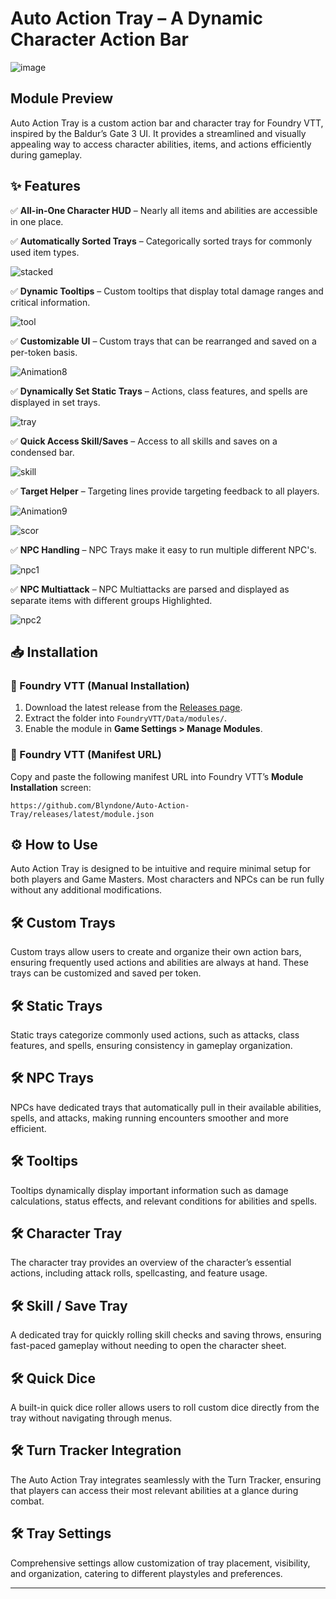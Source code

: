 # Auto Action Tray – A Dynamic Character Action Bar

![image](https://github.com/user-attachments/assets/9472a2f4-a2ce-4969-ad21-7e3636addac3)




## Module Preview

Auto Action Tray is a custom action bar and character tray for Foundry VTT, inspired by the Baldur’s Gate 3 UI. It provides a streamlined and visually appealing way to access character abilities, items, and actions efficiently during gameplay.

## ✨ Features

✅ **All-in-One Character HUD** – Nearly all items and abilities are accessible in one place.

✅ **Automatically Sorted Trays** – Categorically sorted trays for commonly used item types.

![stacked](https://github.com/user-attachments/assets/1912ca61-629d-40db-9a1b-0e81e9d0a041)


✅ **Dynamic Tooltips** – Custom tooltips that display total damage ranges and critical information.

![tool](https://github.com/user-attachments/assets/e69b265a-b613-4720-9c4f-e9fbe63fd982)

✅ **Customizable UI** – Custom trays that can be rearranged and saved on a per-token basis.

![Animation8](https://github.com/user-attachments/assets/28b3f6a1-827b-4fca-bfd9-c88a034556a5)

✅ **Dynamically Set Static Trays** – Actions, class features, and spells are displayed in set trays.

![tray](https://github.com/user-attachments/assets/bdccedc8-6fc5-4f8f-a3a1-ddfa1bf30a3d)


✅ **Quick Access Skill/Saves** – Access to all skills and saves on a condensed bar.

![skill](https://github.com/user-attachments/assets/a099a87a-dabd-43cc-b5c2-67ef633aeda9)

✅ **Target Helper** – Targeting lines provide targeting feedback to all players.

![Animation9](https://github.com/user-attachments/assets/63e4c5d2-0ae8-4cbb-a4bf-bd38652cc329)

![scor](https://github.com/user-attachments/assets/1d228fa4-b824-4657-a90a-28c8082a5b5d)

✅ **NPC Handling** – NPC Trays make it easy to run multiple different NPC's. 

![npc1](https://github.com/user-attachments/assets/e5fe6661-5309-464c-90f3-f7910d0c5884)

✅ **NPC Multiattack** – NPC Multiattacks are parsed and displayed as separate items with different groups Highlighted.  

![npc2](https://github.com/user-attachments/assets/772d864a-6b35-455f-a172-b592a3fd4b2d)




## 📥 Installation

### 🔹 Foundry VTT (Manual Installation)

1. Download the latest release from the [Releases page](https://github.com/Blyndone/Auto-Action-Tray/releases/latest/download/module.json).
2. Extract the folder into `FoundryVTT/Data/modules/`.
3. Enable the module in **Game Settings > Manage Modules**.

### 🔹 Foundry VTT (Manifest URL)

Copy and paste the following manifest URL into Foundry VTT’s **Module Installation** screen:

```
https://github.com/Blyndone/Auto-Action-Tray/releases/latest/module.json
```

## ⚙️ How to Use

Auto Action Tray is designed to be intuitive and require minimal setup for both players and Game Masters. Most characters and NPCs can be run fully without any additional modifications.

## 🛠️ Custom Trays

Custom trays allow users to create and organize their own action bars, ensuring frequently used actions and abilities are always at hand. These trays can be customized and saved per token.

## 🛠️ Static Trays

Static trays categorize commonly used actions, such as attacks, class features, and spells, ensuring consistency in gameplay organization.

## 🛠️ NPC Trays

NPCs have dedicated trays that automatically pull in their available abilities, spells, and attacks, making running encounters smoother and more efficient.

## 🛠️ Tooltips

Tooltips dynamically display important information such as damage calculations, status effects, and relevant conditions for abilities and spells.

## 🛠️ Character Tray

The character tray provides an overview of the character’s essential actions, including attack rolls, spellcasting, and feature usage.

## 🛠️ Skill / Save Tray

A dedicated tray for quickly rolling skill checks and saving throws, ensuring fast-paced gameplay without needing to open the character sheet.

## 🛠️ Quick Dice

A built-in quick dice roller allows users to roll custom dice directly from the tray without navigating through menus.

## 🛠️ Turn Tracker Integration

The Auto Action Tray integrates seamlessly with the Turn Tracker, ensuring that players can access their most relevant abilities at a glance during combat.

## 🛠️ Tray Settings

Comprehensive settings allow customization of tray placement, visibility, and organization, catering to different playstyles and preferences.

---
